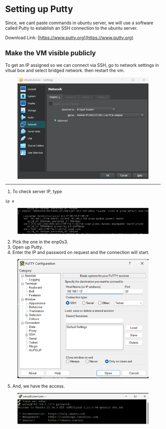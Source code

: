 # Setting up Putty

Since, we cant paste commands in ubuntu server, we will use a software called Putty to establish an SSH connection to the ubuntu server.

Download Link: [https://www.putty.org](https://www.putty.org)

## Make the VM visible publicly

To get an IP assigned so we can connect via SSH, go to network settings in vitual box and select bridged network. then restart the vm.

<figure><img src="../../.gitbook/assets/image (3) (1) (1) (1) (1) (1).png" alt=""><figcaption></figcaption></figure>

***

1. To check server IP, type&#x20;

```bash
ip a
```

<figure><img src="../../.gitbook/assets/image (3) (1) (1) (1) (1).png" alt=""><figcaption></figcaption></figure>

2. Pick the one in the enp0s3.
3. Open up Putty.
4. Enter the IP and password on request and the connection will start.

<figure><img src="../../.gitbook/assets/image (1) (1) (1) (1) (1) (1).png" alt=""><figcaption></figcaption></figure>

5. And, we have the access.

<figure><img src="../../.gitbook/assets/image (2) (1) (1) (1) (1) (1).png" alt=""><figcaption></figcaption></figure>
